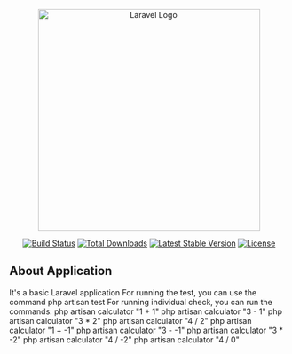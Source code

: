 <p align="center"><a href="https://laravel.com" target="_blank"><img src="https://raw.githubusercontent.com/laravel/art/master/logo-lockup/5%20SVG/2%20CMYK/1%20Full%20Color/laravel-logolockup-cmyk-red.svg" width="400" alt="Laravel Logo"></a></p>

<p align="center">
<a href="https://github.com/laravel/framework/actions"><img src="https://github.com/laravel/framework/workflows/tests/badge.svg" alt="Build Status"></a>
<a href="https://packagist.org/packages/laravel/framework"><img src="https://img.shields.io/packagist/dt/laravel/framework" alt="Total Downloads"></a>
<a href="https://packagist.org/packages/laravel/framework"><img src="https://img.shields.io/packagist/v/laravel/framework" alt="Latest Stable Version"></a>
<a href="https://packagist.org/packages/laravel/framework"><img src="https://img.shields.io/packagist/l/laravel/framework" alt="License"></a>
</p>

## About Application

It's a basic Laravel application
For running the test, you can use the command php artisan test
For running individual check, you can run the commands:
php artisan calculator "1 + 1"
php artisan calculator "3 - 1"
php artisan calculator "3 * 2"
php artisan calculator "4 / 2"
php artisan calculator "1 + -1"
php artisan calculator "3 - -1"
php artisan calculator "3 * -2"
php artisan calculator "4 / -2"
php artisan calculator "4 / 0"
